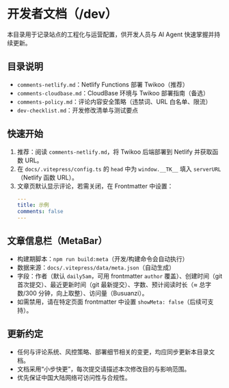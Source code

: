# 开发者文档（/dev）

本目录用于记录站点的工程化与运营配置，供开发人员与 AI Agent 快速掌握并持续更新。

## 目录说明
- `comments-netlify.md`：Netlify Functions 部署 Twikoo（推荐）
- `comments-cloudbase.md`：CloudBase 环境与 Twikoo 部署指南（备选）
- `comments-policy.md`：评论内容安全策略（违禁词、URL 白名单、限流）
- `dev-checklist.md`：开发修改清单与测试要点

## 快速开始
1. 推荐：阅读 `comments-netlify.md`，将 Twikoo 后端部署到 Netlify 并获取函数 URL。
2. 在 `docs/.vitepress/config.ts` 的 `head` 中为 `window.__TK__` 填入 `serverURL`（Netlify 函数 URL）。
3. 文章页默认显示评论，若需关闭，在 Frontmatter 中设置：
   ```yaml
   ---
   title: 示例
   comments: false
   ---
   ```

## 文章信息栏（MetaBar）
- 构建期脚本：`npm run build:meta`（开发/构建命令会自动执行）
- 数据来源：`docs/.vitepress/data/meta.json`（自动生成）
- 字段：作者（默认 `daily5am`，可用 frontmatter `author` 覆盖）、创建时间（git 首次提交）、最近更新时间（git 最新提交）、字数、预计阅读时长（≈ 总字数/300 分钟，向上取整）、访问量（Busuanzi）。
- 如需禁用，请在特定页面 frontmatter 中设置 `showMeta: false`（后续可支持）。

## 更新约定
- 任何与评论系统、风控策略、部署细节相关的变更，均应同步更新本目录文档。
- 文档采用“小步快更”，每次提交请描述本次修改目的与影响范围。
- 优先保证中国大陆网络可访问性与合规性。
